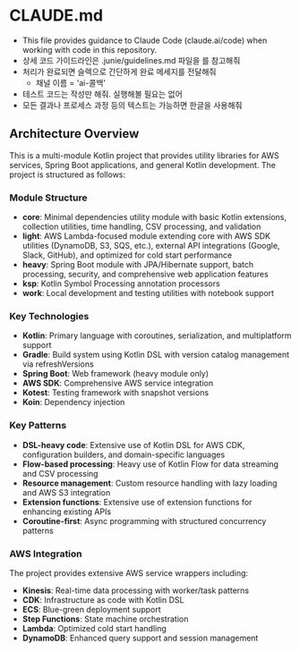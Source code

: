 # CLAUDE.md

- This file provides guidance to Claude Code (claude.ai/code) when working with code in this repository.
- 상세 코드 가이드라인은 .junie/guidelines.md 파일을 를 참고해줘
- 처리가 완료되면 슬렉으로 간단하게 완료 메세지를 전달해줘 
  - 채널 이름 = 'ai-콜백'
- 테스트 코드는 작성만 해줘. 실행해볼 필요는 없어
- 모든 결과나 프로세스 과정 등의 텍스트는 가능하면 한글을 사용해줘

## Architecture Overview
This is a multi-module Kotlin project that provides utility libraries for AWS services, Spring Boot applications, and general Kotlin development. The project is structured as follows:

### Module Structure
- **core**: Minimal dependencies utility module with basic Kotlin extensions, collection utilities, time handling, CSV processing, and validation
- **light**: AWS Lambda-focused module extending core with AWS SDK utilities (DynamoDB, S3, SQS, etc.), external API integrations (Google, Slack, GitHub), and optimized for cold start performance
- **heavy**: Spring Boot module with JPA/Hibernate support, batch processing, security, and comprehensive web application features
- **ksp**: Kotlin Symbol Processing annotation processors
- **work**: Local development and testing utilities with notebook support

### Key Technologies
- **Kotlin**: Primary language with coroutines, serialization, and multiplatform support
- **Gradle**: Build system using Kotlin DSL with version catalog management via refreshVersions
- **Spring Boot**: Web framework (heavy module only)
- **AWS SDK**: Comprehensive AWS service integration
- **Kotest**: Testing framework with snapshot versions
- **Koin**: Dependency injection

### Key Patterns
- **DSL-heavy code**: Extensive use of Kotlin DSL for AWS CDK, configuration builders, and domain-specific languages
- **Flow-based processing**: Heavy use of Kotlin Flow for data streaming and CSV processing
- **Resource management**: Custom resource handling with lazy loading and AWS S3 integration
- **Extension functions**: Extensive use of extension functions for enhancing existing APIs
- **Coroutine-first**: Async programming with structured concurrency patterns

### AWS Integration
The project provides extensive AWS service wrappers including:
- **Kinesis**: Real-time data processing with worker/task patterns
- **CDK**: Infrastructure as code with Kotlin DSL
- **ECS**: Blue-green deployment support
- **Step Functions**: State machine orchestration
- **Lambda**: Optimized cold start handling
- **DynamoDB**: Enhanced query support and session management